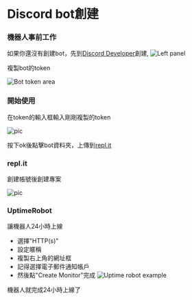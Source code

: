 # Discord bot創建


### 機器人事前工作

如果你還沒有創建bot，先到[Discord Developer](https://discordapp.com/developers/)創建,
![Left panel](https://i.imgur.com/hECJYWK.png)

複製bot的token

![Bot token area](https://i.imgur.com/da0ktMC.png)

### 開始使用
在token的輸入框輸入剛剛複製的token

![pic](https://cdn.discordapp.com/attachments/797055517699997697/806746598926581760/2021-02-04_124246.png)

按下ok後點擊bot資料夾，上傳到[repl.it](repl.it)

### repl.it
創建帳號後創建專案

![pic](https://cdn.discordapp.com/attachments/797055517699997697/806747807758155836/2021-02-04_124718.png)



### UptimeRobot

讓機器人24小時上線

+ 選擇"HTTP(s)"
+ 設定暱稱
+ 複製右上角的網址框
+ 記得選擇電子郵件通知帳戶
+ 然後點"Create Monitor"完成 
![Uptime robot example](https://i.imgur.com/Qd9LXEy.png)

機器人就完成24小時上線了
